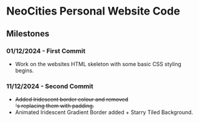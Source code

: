 # NeoCities Personal Website Code

## Milestones

### 01/12/2024 - First Commit

- Work on the websites HTML skeleton with some basic CSS styling begins.

### 11/12/2024 - Second Commit

- ~~Added Iridescent border colour and removed <br>'s replacing them with padding.~~ 
- Animated Iridescent Gradient Border added + Starry Tiled Background.